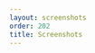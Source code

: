 ```yaml
---
layout: screenshots
order: 202
title: Screenshots
---
```

  <a href="/resources/remmina-plugin-open/archive/latest/english/general.png"
    data-caption="Basic settings"></a>
  <a href="/resources/remmina-plugin-open/archive/latest/english/keepassx.png"
    data-caption="KeePassX launched window"></a>
